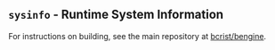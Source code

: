 ## `sysinfo` - Runtime System Information
For instructions on building, see the main repository at
[bcrist/bengine](https://github.com/bcrist/bengine).
